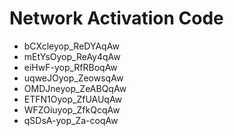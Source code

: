 # Network Activation Code
* bCXcleyop_ReDYAqAw
* mEtYsOyop_ReAy4qAw
* eiHwF-yop_RfRBoqAw
* uqweJOyop_ZeowsqAw
* OMDJneyop_ZeABQqAw
* ETFN1Oyop_ZfUAUqAw
* WFZOiuyop_ZfkQcqAw
* qSDsA-yop_Za-coqAw